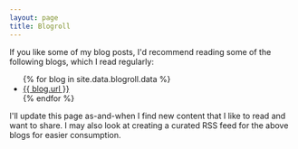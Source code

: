 ```yaml
---
layout: page
title: Blogroll
---
```

If you like some of my blog posts, I'd recommend reading some of the following blogs, which I read regularly:

<ul>
  {% for blog in site.data.blogroll.data %}
  <li>
    <a href="{{ blog.url }}">{{ blog.url }}</a>
  </li>
  {% endfor %}
</ul>

I'll update this page as-and-when I find new content that I like to read and want to share. I may also look at creating a curated RSS feed for the above blogs for easier consumption.
